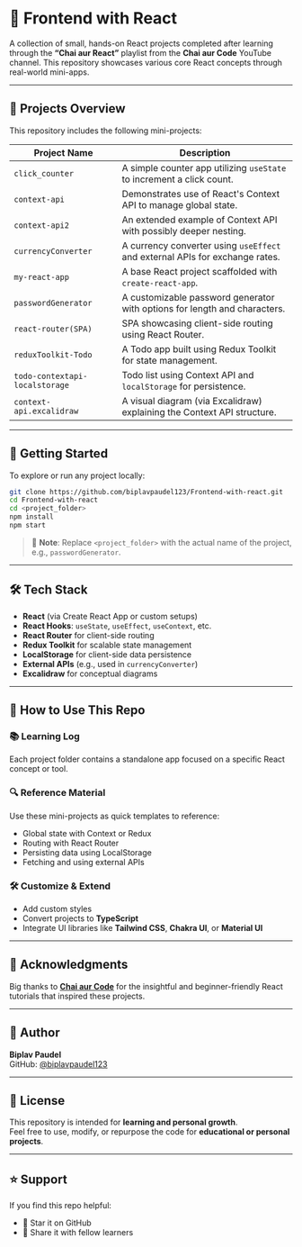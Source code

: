 # 🧩 Frontend with React

A collection of small, hands-on React projects completed after learning through the **“Chai aur React”** playlist from the **Chai aur Code** YouTube channel. This repository showcases various core React concepts through real-world mini-apps.

---

## 📁 Projects Overview

This repository includes the following mini-projects:

| Project Name                    | Description                                                                 |
|---------------------------------|-----------------------------------------------------------------------------|
| `click_counter`                | A simple counter app utilizing `useState` to increment a click count.      |
| `context-api`                  | Demonstrates use of React's Context API to manage global state.            |
| `context-api2`                 | An extended example of Context API with possibly deeper nesting.           |
| `currencyConverter`            | A currency converter using `useEffect` and external APIs for exchange rates.|
| `my-react-app`                 | A base React project scaffolded with `create-react-app`.                   |
| `passwordGenerator`           | A customizable password generator with options for length and characters.  |
| `react-router(SPA)`            | SPA showcasing client-side routing using React Router.                     |
| `reduxToolkit-Todo`           | A Todo app built using Redux Toolkit for state management.                 |
| `todo-contextapi-localstorage`| Todo list using Context API and `localStorage` for persistence.            |
| `context-api.excalidraw`       | A visual diagram (via Excalidraw) explaining the Context API structure.    |

---

## 🚀 Getting Started

To explore or run any project locally:

```bash
git clone https://github.com/biplavpaudel123/Frontend-with-react.git
cd Frontend-with-react
cd <project_folder>
npm install
npm start
```

> 🔁 **Note**: Replace `<project_folder>` with the actual name of the project, e.g., `passwordGenerator`.

---

## 🛠 Tech Stack

- **React** (via Create React App or custom setups)
- **React Hooks**: `useState`, `useEffect`, `useContext`, etc.
- **React Router** for client-side routing
- **Redux Toolkit** for scalable state management
- **LocalStorage** for client-side data persistence
- **External APIs** (e.g., used in `currencyConverter`)
- **Excalidraw** for conceptual diagrams

---

## 🧠 How to Use This Repo

### 📚 Learning Log
Each project folder contains a standalone app focused on a specific React concept or tool.

### 🔍 Reference Material
Use these mini-projects as quick templates to reference:
- Global state with Context or Redux
- Routing with React Router
- Persisting data using LocalStorage
- Fetching and using external APIs

### 🛠️ Customize & Extend
- Add custom styles
- Convert projects to **TypeScript**
- Integrate UI libraries like **Tailwind CSS**, **Chakra UI**, or **Material UI**

---

## 🙌 Acknowledgments

Big thanks to [**Chai aur Code**](https://www.youtube.com/@chaiaurcode) for the insightful and beginner-friendly React tutorials that inspired these projects.

---

## 👤 Author

**Biplav Paudel**  
GitHub: [@biplavpaudel123](https://github.com/biplavpaudel123)

---

## 📄 License

This repository is intended for **learning and personal growth**.  
Feel free to use, modify, or repurpose the code for **educational or personal projects**.

---

## ⭐ Support

If you find this repo helpful:
- 🌟 Star it on GitHub
- 🔁 Share it with fellow learners

